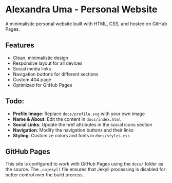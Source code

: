 # Alexandra Uma - Personal Website

A minimalistic personal website built with HTML, CSS, and hosted on GitHub Pages.

## Features

- Clean, minimalistic design
- Responsive layout for all devices
- Social media links
- Navigation buttons for different sections
- Custom 404 page
- Optimized for GitHub Pages

## Todo:

- **Profile Image**: Replace `docs/profile.svg` with your own image
- **Name & About**: Edit the content in `docs/index.html`
- **Social Links**: Update the href attributes in the social icons section
- **Navigation**: Modify the navigation buttons and their links
- **Styling**: Customize colors and fonts in `docs/styles.css`

## GitHub Pages

This site is configured to work with GitHub Pages using the `docs/` folder as the source. The `.nojekyll` file ensures that Jekyll processing is disabled for better control over the build process.